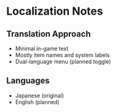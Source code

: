 # Localization Notes

## Translation Approach

- Minimal in-game text
- Mostly item names and system labels
- Dual-language menu (planned toggle)

## Languages
- Japanese (original)
- English (planned)
